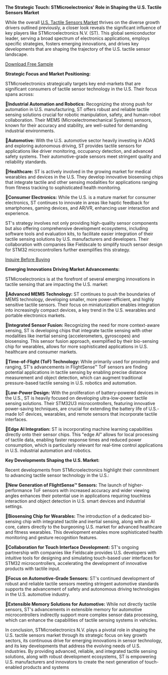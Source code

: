 **The Strategic Touch: STMicroelectronics' Role in Shaping the U.S. Tactile Sensors Market**

While the overall [U.S. Tactile Sensors Market](https://www.nextmsc.com/report/us-tactile-sensors-market) thrives on the diverse growth drivers outlined previously, a closer look reveals the significant influence of key players like STMicroelectronics N.V. (ST). This global semiconductor leader, serving a broad spectrum of electronics applications, employs specific strategies, fosters emerging innovations, and drives key developments that are shaping the trajectory of the U.S. tactile sensor landscape.

[Download Free Sample](https://www.nextmsc.com/us-tactile-sensors-market/request-sample)

**Strategic Focus and Market Positioning:**

STMicroelectronics strategically targets key end-markets that are significant consumers of tactile sensor technology in the U.S. Their focus spans across:

**Industrial Automation and Robotics:** Recognizing the strong push for automation in U.S. manufacturing, ST offers robust and reliable tactile sensing solutions crucial for robotic manipulation, safety, and human-robot collaboration. Their MEMS (Microelectromechanical Systems) sensors, known for their accuracy and stability, are well-suited for demanding industrial environments.

**Automotive:** With the U.S. automotive sector heavily investing in ADAS and exploring autonomous driving, ST provides tactile sensors for applications like driver monitoring, occupancy detection, and advanced safety systems. Their automotive-grade sensors meet stringent quality and reliability standards.

**Healthcare:** ST is actively involved in the growing market for medical wearables and devices in the U.S. They develop innovative biosensing chips that integrate tactile and other sensing modalities for applications ranging from fitness tracking to sophisticated health monitoring.

**Consumer Electronics:** While the U.S. is a mature market for consumer electronics, ST continues to innovate in areas like haptic feedback for smartphones, gaming devices, and AR/VR, enhancing user interaction and experience.

ST's strategy involves not only providing high-quality sensor components but also offering comprehensive development ecosystems, including software tools and evaluation kits, to facilitate easier integration of their tactile sensing solutions by U.S. manufacturers and developers. Their collaboration with companies like Fieldscale to simplify touch sensor design for STM32 microcontrollers further exemplifies this strategy.

[Inquire Before Buying](https://www.nextmsc.com/us-tactile-sensors-market/inquire-before-buying)

**Emerging Innovations Driving Market Advancements:**

STMicroelectronics is at the forefront of several emerging innovations in tactile sensing that are impacting the U.S. market:

**Advanced MEMS Technology:** ST continues to push the boundaries of MEMS technology, developing smaller, more power-efficient, and highly sensitive tactile sensors. Their focus on miniaturization enables integration into increasingly compact devices, a key trend in the U.S. wearables and portable electronics markets.

**Integrated Sensor Fusion:** Recognizing the need for more context-aware sensing, ST is developing chips that integrate tactile sensing with other modalities like inertial sensing (accelerometers, gyroscopes) and biosensing. This sensor fusion approach, exemplified by their bio-sensing chip for wearables, allows for more sophisticated applications in U.S. healthcare and consumer markets.

**Time-of-Flight (ToF) Technology:** While primarily used for proximity and ranging, ST's advancements in FlightSense™ ToF sensors are finding potential applications in tactile sensing by enabling precise distance measurement and object detection, which can augment traditional pressure-based tactile sensing in U.S. robotics and automation.

**Low-Power Design:** With the proliferation of battery-powered devices in the U.S., ST is heavily focused on developing ultra-low-power tactile sensing solutions. Their STM32U3 microcontrollers, featuring innovative power-saving techniques, are crucial for extending the battery life of U.S.-made IoT devices, wearables, and remote sensors that incorporate tactile interfaces.

**Edge AI Integration:** ST is incorporating machine learning capabilities directly onto their sensor chips. This "edge AI" allows for local processing of tactile data, enabling faster response times and reduced power consumption, which is particularly relevant for real-time control applications in U.S. industrial automation and robotics.

**Key Developments Shaping the U.S. Market:**

Recent developments from STMicroelectronics highlight their commitment to advancing tactile sensor technology in the U.S.:

**New Generation of FlightSense™ Sensors:** The launch of higher-performance ToF sensors with increased accuracy and wider viewing angles enhances their potential use in applications requiring touchless interaction and object detection in U.S. smart devices and industrial settings.

**Biosensing Chip for Wearables:** The introduction of a dedicated bio-sensing chip with integrated tactile and inertial sensing, along with an AI core, caters directly to the burgeoning U.S. market for advanced healthcare and fitness wearables. This development enables more sophisticated health monitoring and gesture recognition features.

**Collaboration for Touch Interface Development:** ST's ongoing partnership with companies like Fieldscale provides U.S. developers with intuitive tools for designing and simulating touch-based user interfaces for STM32 microcontrollers, accelerating the development of innovative products with tactile input.

**Focus on Automotive-Grade Sensors:** ST's continued development of robust and reliable tactile sensors meeting stringent automotive standards supports the advancement of safety and autonomous driving technologies in the U.S. automotive industry.

**Extensible Memory Solutions for Automotive:** While not directly tactile sensors, ST's advancements in extensible memory for automotive microcontrollers indirectly support more complex sensor data processing, which can enhance the capabilities of tactile sensing systems in vehicles.

In conclusion, STMicroelectronics N.V. plays a pivotal role in shaping the U.S. tactile sensors market through its strategic focus on key growth sectors, its continuous drive for emerging innovations in sensor technology, and its key developments that address the evolving needs of U.S. industries. By providing advanced, reliable, and integrated tactile sensing solutions, along with robust development ecosystems, ST is empowering U.S. manufacturers and innovators to create the next generation of touch-enabled products and systems
